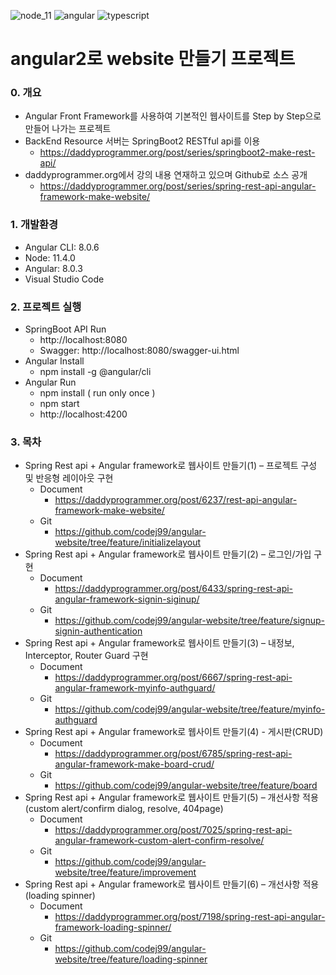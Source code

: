 ![node_11](https://img.shields.io/badge/node.js-v11.4.0-green?logo=node.js)
![angular](https://img.shields.io/badge/angular-v8.0.3-red?logo=angularjs)
![typescript](https://img.shields.io/badge/typescript-latest-blue?logo=typescript)

# angular2로 website 만들기 프로젝트

### 0. 개요
- Angular Front Framework를 사용하여 기본적인 웹사이트를 Step by Step으로 만들어 나가는 프로젝트
- BackEnd Resource 서버는 SpringBoot2 RESTful api를 이용 
    - https://daddyprogrammer.org/post/series/springboot2-make-rest-api/
- daddyprogrammer.org에서 강의 내용 연재하고 있으며 Github로 소스 공개
    - https://daddyprogrammer.org/post/series/spring-rest-api-angular-framework-make-website/

### 1. 개발환경
- Angular CLI: 8.0.6
- Node: 11.4.0
- Angular: 8.0.3
- Visual Studio Code

### 2. 프로젝트 실행
- SpringBoot API Run
    - http://localhost:8080
    - Swagger: http://localhost:8080/swagger-ui.html
- Angular Install
    - npm install -g @angular/cli
- Angular Run
    - npm install ( run only once )
    - npm start
    - http://localhost:4200
    
### 3. 목차
- Spring Rest api + Angular framework로 웹사이트 만들기(1) – 프로젝트 구성 및 반응형 레이아웃 구현
    - Document
        - https://daddyprogrammer.org/post/6237/rest-api-angular-framework-make-website/
    - Git
        - https://github.com/codej99/angular-website/tree/feature/initializelayout
- Spring Rest api + Angular framework로 웹사이트 만들기(2) – 로그인/가입 구현
    - Document
        - https://daddyprogrammer.org/post/6433/spring-rest-api-angular-framework-signin-siginup/
    - Git
        - https://github.com/codej99/angular-website/tree/feature/signup-signin-authentication
- Spring Rest api + Angular framework로 웹사이트 만들기(3) – 내정보, Interceptor, Router Guard 구현
    - Document
        - https://daddyprogrammer.org/post/6667/spring-rest-api-angular-framework-myinfo-authguard/
    - Git
        - https://github.com/codej99/angular-website/tree/feature/myinfo-authguard
- Spring Rest api + Angular framework로 웹사이트 만들기(4) - 게시판(CRUD)
    - Document
        - https://daddyprogrammer.org/post/6785/spring-rest-api-angular-framework-make-board-crud/
    - Git
        - https://github.com/codej99/angular-website/tree/feature/board
- Spring Rest api + Angular framework로 웹사이트 만들기(5) – 개선사항 적용 (custom alert/confirm dialog, resolve, 404page)
    - Document
        - https://daddyprogrammer.org/post/7025/spring-rest-api-angular-framework-custom-alert-confirm-resolve/
    - Git
        - https://github.com/codej99/angular-website/tree/feature/improvement        
- Spring Rest api + Angular framework로 웹사이트 만들기(6) – 개선사항 적용 (loading spinner)
    - Document
        - https://daddyprogrammer.org/post/7198/spring-rest-api-angular-framework-loading-spinner/
    - Git
        - https://github.com/codej99/angular-website/tree/feature/loading-spinner  
